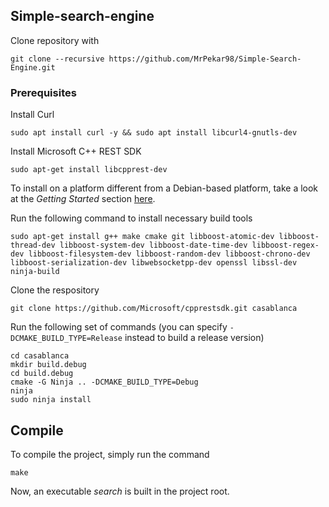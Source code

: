 ## Simple-search-engine

Clone repository with 

`git clone --recursive https://github.com/MrPekar98/Simple-Search-Engine.git`

### Prerequisites

Install Curl

```sudo apt install curl -y && sudo apt install libcurl4-gnutls-dev```

Install Microsoft C++ REST SDK

```
sudo apt-get install libcpprest-dev
```

To install on a platform different from a Debian-based platform, take a look at the _Getting Started_ section <a href="https://github.com/microsoft/cpprestsdk/blob/master/README.md">here</a>.

Run the following command to install necessary build tools

```
sudo apt-get install g++ make cmake git libboost-atomic-dev libboost-thread-dev libboost-system-dev libboost-date-time-dev libboost-regex-dev libboost-filesystem-dev libboost-random-dev libboost-chrono-dev libboost-serialization-dev libwebsocketpp-dev openssl libssl-dev ninja-build
```

Clone the respository

```
git clone https://github.com/Microsoft/cpprestsdk.git casablanca
```

Run the following set of commands (you can specify `-DCMAKE_BUILD_TYPE=Release` instead to build a release version)

```
cd casablanca
mkdir build.debug
cd build.debug
cmake -G Ninja .. -DCMAKE_BUILD_TYPE=Debug
ninja
sudo ninja install
```

## Compile

To compile the project, simply run the command

```
make
```

Now, an executable _search_ is built in the project root.